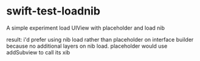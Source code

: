 # swift-test-loadnib
A simple experiment load UIView with placeholder and load nib

result:
i'd prefer using nib load rather than placeholder on interface builder because no additional layers on nib load. placeholder would use addSubview to call its xib
